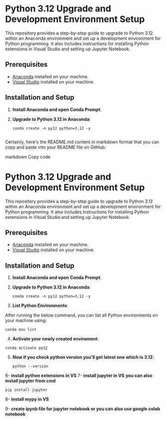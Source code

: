 # Python 3.12 Upgrade and Development Environment Setup

This repository provides a step-by-step guide to upgrade to Python 3.12 within an Anaconda environment and set up a development environment for Python programming. It also includes instructions for installing Python extensions in Visual Studio and setting up Jupyter Notebook.

## Prerequisites

- [Anaconda](https://www.anaconda.com/products/individual) installed on your machine.
- [Visual Studio](https://visualstudio.microsoft.com/) installed on your machine.

## Installation and Setup

1. **Install Anaconda and open Conda Prompt**.

2. **Upgrade to Python 3.12 in Anaconda**:

   ```shell
   conda create -n py12 python=3.12 -y


Certainly, here's the README.md content in markdown format that you can copy and paste into your README file on GitHub:

markdown
Copy code
# Python 3.12 Upgrade and Development Environment Setup

This repository provides a step-by-step guide to upgrade to Python 3.12 within an Anaconda environment and set up a development environment for Python programming. It also includes instructions for installing Python extensions in Visual Studio and setting up Jupyter Notebook.

## Prerequisites

- [Anaconda](https://www.anaconda.com/products/individual) installed on your machine.
- [Visual Studio](https://visualstudio.microsoft.com/) installed on your machine.

## Installation and Setup

1. **Install Anaconda and open Conda Prompt**.

2. **Upgrade to Python 3.12 in Anaconda**:

   ```shell
   conda create -n py12 python=3.12 -y
3. **List Python Environments**:
   
  After running the below command, you can list all Python environments on your machine using:
 
   ```shell
   conda env list
```
  
4. **Activate your newly created enviroment**:
  ```shell
  conda activate py12 
  ```
5. **Now if you check python version you'll get latest one which is 3.12**:

    ```shell
    python --version
    ```
6- **install python extensions in VS**
7- **install jupyter in VS**
  **you can also install jupyter from cmd**
   ```shell
   pip install jupyter
  ```
8- **install mypy in VS**

9- **create ipynb file for jupyter notebook or you can also use google colab notebook**
